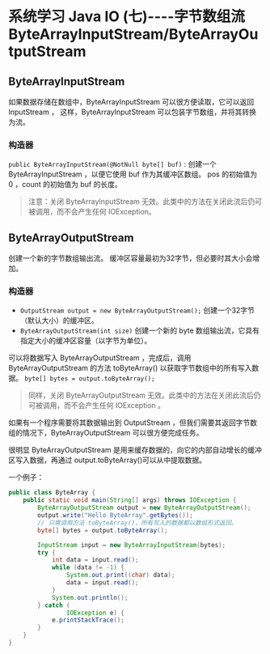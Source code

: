 # 系统学习 Java IO (七)----字节数组流 ByteArrayInputStream/ByteArrayOutputStream

## ByteArrayInputStream
如果数据存储在数组中，ByteArrayInputStream 可以很方便读取，它可以返回 InputStream ， 这样，ByteArrayInputStream 可以包装字节数组，并将其转换为流。

### 构造器

`public ByteArrayInputStream(@NotNull byte[] buf)` : 创建一个 ByteArrayInputStream ，以便它使用 buf 作为其缓冲区数组。 pos 的初始值为 0 ，count 的初始值为 buf 的长度。

> 注意：关闭 ByteArrayInputStream 无效。此类中的方法在关闭此流后仍可被调用，而不会产生任何 IOException。

## ByteArrayOutputStream
创建一个新的字节数组输出流。 缓冲区容量最初为32字节，但必要时其大小会增加。

### 构造器
- `OutputStream output = new ByteArrayOutputStream();` 创建一个32字节（默认大小）的缓冲区。
- `ByteArrayOutputStream(int size)` 创建一个新的 byte 数组输出流，它具有指定大小的缓冲区容量（以字节为单位）。

可以将数据写入 ByteArrayOutputStream ，完成后，调用 ByteArrayOutputStream 的方法 toByteArray() 以获取字节数组中的所有写入数据。
`byte[] bytes = output.toByteArray();`

> 同样，关闭 ByteArrayOutputStream 无效。此类中的方法在关闭此流后仍可被调用，而不会产生任何 IOException 。

如果有一个程序需要将其数据输出到 OutputStream ，但我们需要其返回字节数组的情况下，ByteArrayOutputStream 可以很方便完成任务。

很明显 ByteArrayOutputStream 是用来缓存数据的，向它的内部自动增长的缓冲区写入数据，再通过 output.toByteArray()可以从中提取数据。

一个例子：

```java
public class ByteArray {
    public static void main(String[] args) throws IOException {
        ByteArrayOutputStream output = new ByteArrayOutputStream();
        output.write("Hello ByteArray".getBytes());
        // 只需调用方法 toByteArray()，所有写入的数据都以数组形式返回。
        byte[] bytes = output.toByteArray();

        InputStream input = new ByteArrayInputStream(bytes);
        try {
            int data = input.read();
            while (data != -1) {
                System.out.print((char) data);
                data = input.read();
            }
            System.out.println();
        } catch (
                IOException e) {
            e.printStackTrace();
        }
    }
}
```

